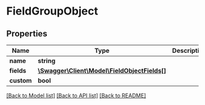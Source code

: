# FieldGroupObject

## Properties
Name | Type | Description | Notes
------------ | ------------- | ------------- | -------------
**name** | **string** |  | 
**fields** | [**\Swagger\Client\Model\FieldObjectFields[]**](FieldObjectFields.md) |  | [optional] 
**custom** | **bool** |  | [optional] 

[[Back to Model list]](../README.md#documentation-for-models) [[Back to API list]](../README.md#documentation-for-api-endpoints) [[Back to README]](../README.md)


